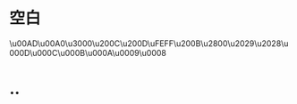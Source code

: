 # 空白

\\u00AD\\u00A0\\u3000\\u200C\\u200D\\uFEFF\\u200B\\u2800\\u2029\\u2028\\u000D\\u000C\\u000B\\u000A\\u0009\\u0008

# ..